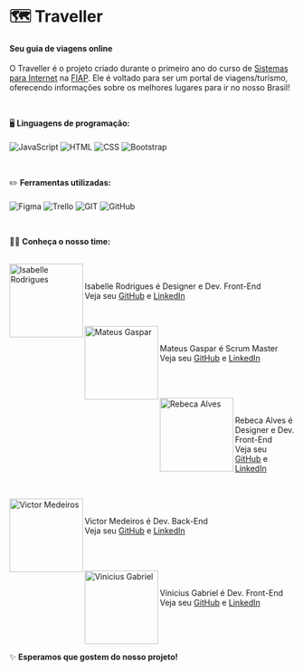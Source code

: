 # 🗺️ Traveller
#### Seu guia de viagens online

O Traveller é o projeto criado durante o primeiro ano do curso de [Sistemas para Internet](fiap.com.br/online/graduacao/tecnologo/sistemas-para-internet/) na [FIAP](fiap.com.br). Ele é voltado para ser um portal de viagens/turismo, oferecendo informações sobre os melhores lugares para ir no nosso Brasil!

<br>

🖥️ **Linguagens de programação:**<br><br>
<img align="center" src="https://img.shields.io/badge/JavaScript-323330?style=for-the-badge&logo=javascript&logoColor=white&color=1596DE" alt="JavaScript" title="JavaScript">
<img align="center" src="https://img.shields.io/badge/HTML-E34F26?style=for-the-badge&logo=html5&logoColor=white&color=1596DE" alt="HTML" title="HTML">
<img align="center" src="https://img.shields.io/badge/CSS-1572B6?style=for-the-badge&logo=css3&logoColor=white&color=1596DE" alt="CSS" title="CSS">
<img align="center" src="https://img.shields.io/badge/Bootstrap-563D7C?style=for-the-badge&logo=bootstrap&logoColor=white&color=1596DE" alt="Bootstrap" title="Bootstrap">

<br>

✏️ **Ferramentas utilizadas:**<br><br>
<img align="center" src="https://img.shields.io/badge/Figma-F24E1E?style=for-the-badge&logo=figma&logoColor=white&color=09B0E5" alt="Figma" title="Figma">
<img align="center" src="https://img.shields.io/badge/Trello-0052CC?style=for-the-badge&logo=trello&logoColor=white&color=09B0E5" alt="Trello" title="Trello">
<img align="center" src="https://img.shields.io/badge/GIT-E44C30?style=for-the-badge&logo=git&logoColor=white&color=09B0E5" alt="GIT" title="GIT">
<img align="center" src="https://img.shields.io/badge/GitHub-100000?style=for-the-badge&logo=github&logoColor=white&color=09B0E5" alt="GitHub" title="GitHub">

<br>

👋🏻 **Conheça o nosso time:**

<!-- Isabele Rodrigues -->

<br>
<img align="left" src="https://user-images.githubusercontent.com/69727594/173123252-8f8f93db-867f-4935-9af2-2dec8ad11bb7.png" alt="Isabelle Rodrigues" title="Isabelle Rodrigues" width="130"><br>

Isabelle Rodrigues é Designer e Dev. Front-End
<br>
Veja seu [GitHub](https://github.com/designerisa) e [LinkedIn](https://www.linkedin.com/in/isabelledesigner/)

<br>

<!-- Mateus Gaspar -->

<img align="left" src="https://user-images.githubusercontent.com/69727594/173123037-3793c84e-45e3-4ca3-bf77-7bd9a109489a.png" alt="Mateus Gaspar" title="Mateus Gaspar" width="130"><br>

Mateus Gaspar é Scrum Master
<br>
Veja seu [GitHub](https://github.com/MateusFGM) e [LinkedIn](https://www.linkedin.com/in/mateus-ferreira-gaspar-miranda/)

<br><br>

<!-- Rebeca Alves -->

<img align="left" src="https://user-images.githubusercontent.com/69727594/173122967-40e38118-eec4-4ea8-b64a-ac0960a0b6ce.png" alt="Rebeca Alves" title="Rebeca Alves" width="130"><br>

Rebeca Alves é Designer e Dev. Front-End
<br>
Veja seu [GitHub](https://github.com/becabelin) e [LinkedIn](http://linkedin.com/in/becabelin)

<br>

<!-- Victor Medeiros -->

<img align="left" src="https://user-images.githubusercontent.com/69727594/173123720-32be7687-133c-4b53-8935-4d449028cb28.png" alt="Victor Medeiros" title="Victor Medeiros" width="130"><br>

Victor Medeiros é Dev. Back-End
<br>
Veja seu [GitHub](https://github.com/victortxc) e [LinkedIn](https://www.linkedin.com/in/victor-medeiros-b5a057165/)

<br><br>

<!-- Vinicius Gabriel -->

<img align="left" src="https://user-images.githubusercontent.com/69727594/173124000-de4d2e97-decb-4de0-8d07-9bd9cb74d324.png" alt="Vinicius Gabriel" title="Vinicius Gabriel" width="130"><br>

Vinicius Gabriel é Dev. Front-End
<br>
Veja seu [GitHub](https://github.com/viniciusgbsantos) e [LinkedIn](https://www.linkedin.com/in/viniciusgbsantos/)

<br><br><br>

✨ **Esperamos que gostem do nosso projeto!**<br>
